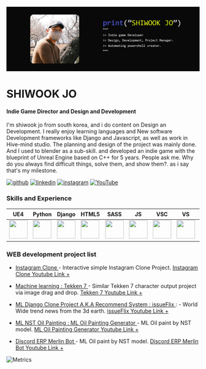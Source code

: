 ![Indie Game Director and Design and Development](https://github.com/github01main/hive-mind-studio/blob/main/images/github01main_banner_black.png)
# SHIWOOK JO
#### Indie Game Director and Design and Development
I'm shiwook jo from south korea, and i do content on Design an Development. I really enjoy learning languages and New software Development frameworks like Django and Javascript, as well as work in Hive-mind studio. The planning and design of the project was mainly done. And I used to blender as a sub-skill. and developed an indie game with the blueprint of Unreal Engine based on C++ for 5 years. People ask me. Why do you always find difficult things, solve them, and show them?. as i say that's my milestone.

[<img src='https://cdn.jsdelivr.net/npm/simple-icons@3.0.1/icons/github.svg' alt='github' height='40'>](https://github.com/github01main)  [<img src='https://cdn.jsdelivr.net/npm/simple-icons@3.0.1/icons/linkedin.svg' alt='linkedin' height='40'>](https://www.linkedin.com/in/shiwook-cho-7281a1199/)  [<img src='https://cdn.jsdelivr.net/npm/simple-icons@3.0.1/icons/instagram.svg' alt='instagram' height='40'>](https://www.instagram.com/shiwookcho/)  [<img src='https://cdn.jsdelivr.net/npm/simple-icons@3.0.1/icons/youtube.svg' alt='YouTube' height='40'>](https://www.youtube.com/channel/UCsnYIPC1TirIe8EToeWF0Fg) 

### Skills and Experience
| UE4 | Python | Django | HTML5 | SASS | JS | VSC | VS | Blender | PsShell | 웹팩 | Excel |
| ------ | ------ | ------ | ------ | ------ | ------ | ------ | ------ | ------ | ------ | ------ | ------ |
| <img height="48" width="48" src="https://cdn.jsdelivr.net/npm/simple-icons@v6/icons/unrealengine.svg" /> | <img height="48" width="48" src="https://cdn.jsdelivr.net/npm/simple-icons@v6/icons/python.svg" /> | <img height="48" width="48" src="https://cdn.jsdelivr.net/npm/simple-icons@v6/icons/django.svg" /> | <img height="48" width="48" src="https://cdn.jsdelivr.net/npm/simple-icons@v6/icons/html5.svg" /> | <img height="48" width="48" src="https://cdn.jsdelivr.net/npm/simple-icons@v6/icons/sass.svg" /> | <img height="48" width="48" src="https://cdn.jsdelivr.net/npm/simple-icons@v6/icons/javascript.svg" /> | <img height="48" width="48" src="https://cdn.jsdelivr.net/npm/simple-icons@v6/icons/visualstudiocode.svg" /> | <img height="48" width="48" src="https://cdn.jsdelivr.net/npm/simple-icons@v6/icons/visualstudio.svg" /> | <img height="48" width="48" src="https://cdn.jsdelivr.net/npm/simple-icons@v6/icons/blender.svg" /> | <img height="48" width="48" src="https://cdn.jsdelivr.net/npm/simple-icons@v6/icons/powershell.svg" /> | <img height="48" width="48" src="https://cdn.jsdelivr.net/npm/simple-icons@v6/icons/webpack.svg" /> | <img height="48" width="48" src="https://cdn.jsdelivr.net/npm/simple-icons@v6/icons/microsoftexcel.svg" /> | 

### WEB development project list

-  [ Instagram Clone ] - Interactive simple Instagram Clone Project. [ Instagram Clone Youtube Link + ]
-  [ Machine learning : Tekken 7 ] - Similar Tekken 7 character output project via image drag and drop. [ Tekken 7 Youtube Link + ]
-  [ ML Django Clone Project A.K.A Recommend System : issueFlix ]: - World Wide trend news from the 3d earth. [ issueFlix Youtube Link + ]
-  [ ML NST Oil Painting : ML Oil Painting Generator ] - ML Oil paint by NST model. [ ML Oil Painting Generator Youtube Link + ]
-  [ Discord ERP Merlin Bot ] - ML Oil paint by NST model. [ Discord ERP Merlin Bot Youtube Link + ]

   [ Instagram Clone ]: <https://github.com/be1le/instaCloneTFT>
   [ Machine learning : Tekken 7 ]: <https://github.com/be1le/Image_classification_SVC>
   [ ML Django Clone Project A.K.A Recommend System : issueFlix ]: <https://github.com/godchoi96/issueFlix>
   [ ML NST Oil Painting : ML Oil Painting Generator ]: <https://github.com/github01main/ML_Oil_Painting_Generator>
   [ Discord ERP Merlin Bot ]: < https://github.com/hopaom/merlin_bot >
   
   [ Instagram Clone Youtube Link + ]: < https://youtu.be/uh5mh7eSi_4 >
   [ Tekken 7 Youtube Link + ]: < https://youtu.be/Fbh8Y2Z-_dg >
   [ issueFlix Youtube Link + ]: < https://youtu.be/75sKAu7gVKc >
   [ ML Oil Painting Generator Youtube Link + ]: < https://youtu.be/SO2X3Lsuw-8 >
   [ Discord ERP Merlin Bot Youtube Link + ]: < https://youtu.be/vVbSRfmq_n8 >
   
![Metrics](https://metrics.lecoq.io/github01main?template=classic&isocalendar=1&languages=1&people=1&lines=1&introduction=1&isocalendar.duration=full-year&languages.limit=8&languages.sections=most-used&languages.colors=github&languages.threshold=0%25&languages.indepth=false&languages.analysis.timeout=15&languages.categories=markup%2C%20programming&languages.recent.categories=markup%2C%20programming&languages.recent.load=300&languages.recent.days=14&people.limit=24&people.size=28&people.types=followers%2C%20following&people.identicons=false&people.shuffle=false&introduction.title=true&config.timezone=Asia%2FSeoul&config.display=large)


